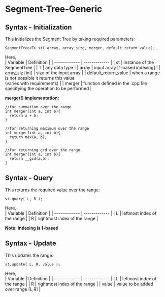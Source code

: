 # Segment-Tree-Generic

Syntax - Initialization
-----
This initializes the Segment Tree by taking required parameters:
```
SegmentTree<T> st( array, array_size, merger, default_return_value);
```
Here, <br>
| Variable  | Definition |
| ------------- | ------------- |
| st  | instance of the SegmentTree |
| T  | any data type |
| array  | input array [1-based indexing] |
| array_siz [int]  | size of the input array  |
| default_return_value  | when a range is not possible it returns this value <br> (varies with requirements) |
|  merger   | function defined in the .cpp file specifying the operation to be performed |

**merger() implementation:**
```
//for summation over the range
int merger(int a, int b){
  return a + b;
}

//for returning maximum over the range
int merger(int a, int b){
  return max(a, b);
}

//for returning gcd over the range
int merger(int a, int b){
  return __gcd(a,b);
}
```

Syntax - Query
-----
This returns the required value over the range:
```
st.query( L, R );
```
Here, <br>
| Variable  | Definition |
| ------------- | ------------- |
| L  | leftmost index of the range |
| R  | rightmost index of the range |

**Note: Indexing is 1-based** <br>

Syntax - Update
-----
This updates the range:
```
st.update( L, R, value );
```
Here, <br>
| Variable  | Definition |
| ------------- | ------------- |
| L  | leftmost index of the range |
| R  | rightmost index of the range |
| value | value to be added over range [L,R] |

